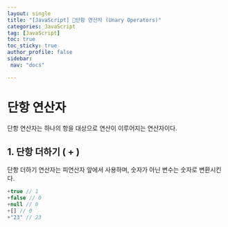 ```yaml
---
layout: single
title: "[JavaScript] 단항 연산자 (Unary Operators)"
categories: JavaScript
tag: [JavaScript]
toc: true
toc_sticky: true
author_profile: false
sidebar:
 nav: "docs"

---
```


# 단항 연산자

단항 연산자는 하나의 항을 대상으로 연산이 이루어지는 연산자이다. 

## 1. 단항 더하기 ( + )

단항 더하기 연산자는 피연산자 앞에서 사용하며, 숫자가 아닌 변수는 숫자로 변환시킨다.

```js
+true // 1
+false // 0
+null // 0
+[] // 0
+"23" // 23
```
